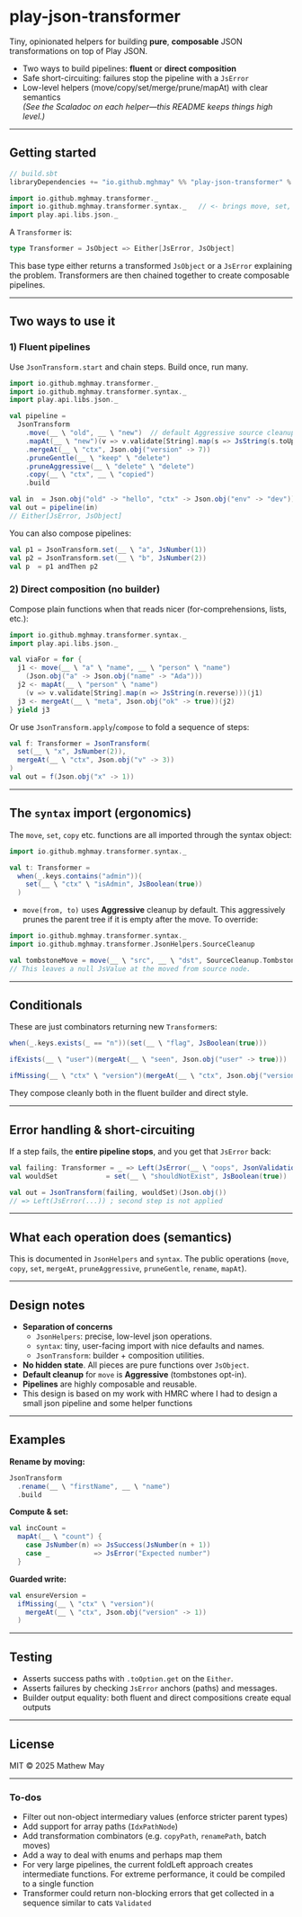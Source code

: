 # play-json-transformer

Tiny, opinionated helpers for building **pure**, **composable** JSON transformations on top of Play JSON.

- Two ways to build pipelines: **fluent** or **direct composition**
- Safe short-circuiting: failures stop the pipeline with a `JsError`
- Low-level helpers (move/copy/set/merge/prune/mapAt) with clear semantics  
  *(See the Scaladoc on each helper—this README keeps things high level.)*

---

## Getting started

```scala
// build.sbt
libraryDependencies += "io.github.mghmay" %% "play-json-transformer" % "<version>"
```

```scala
import io.github.mghmay.transformer._
import io.github.mghmay.transformer.syntax._   // <- brings move, set, mergeAt, ...
import play.api.libs.json._
```

A `Transformer` is:

```scala
type Transformer = JsObject => Either[JsError, JsObject]
```
This base type either returns a transformed `JsObject` or a `JsError` explaining the problem. Transformers are then chained together to create composable pipelines.

---

## Two ways to use it

### 1) Fluent pipelines

Use `JsonTransform.start` and chain steps. Build once, run many.

```scala
import io.github.mghmay.transformer._
import io.github.mghmay.transformer.syntax._
import play.api.libs.json._

val pipeline =
  JsonTransform
    .move(__ \ "old", __ \ "new")  // default Aggressive source cleanup
    .mapAt(__ \ "new")(v => v.validate[String].map(s => JsString(s.toUpperCase)))
    .mergeAt(__ \ "ctx", Json.obj("version" -> 7))
    .pruneGentle(__ \ "keep" \ "delete")
    .pruneAggressive(__ \ "delete" \ "delete")
    .copy(__ \ "ctx", __ \ "copied")
    .build

val in  = Json.obj("old" -> "hello", "ctx" -> Json.obj("env" -> "dev"))
val out = pipeline(in)
// Either[JsError, JsObject]
```

You can also compose pipelines:

```scala
val p1 = JsonTransform.set(__ \ "a", JsNumber(1))
val p2 = JsonTransform.set(__ \ "b", JsNumber(2))
val p  = p1 andThen p2
```

### 2) Direct composition (no builder)

Compose plain functions when that reads nicer (for-comprehensions, lists, etc.):

```scala
import io.github.mghmay.transformer.syntax._
import play.api.libs.json._

val viaFor = for {
  j1 <- move(__ \ "a" \ "name", __ \ "person" \ "name")
    (Json.obj("a" -> Json.obj("name" -> "Ada")))
  j2 <- mapAt(__ \ "person" \ "name")
    (v => v.validate[String].map(n => JsString(n.reverse)))(j1)
  j3 <- mergeAt(__ \ "meta", Json.obj("ok" -> true))(j2)
} yield j3
```

Or use `JsonTransform.apply`/`compose` to fold a sequence of steps:

```scala
val f: Transformer = JsonTransform(
  set(__ \ "x", JsNumber(2)),
  mergeAt(__ \ "ctx", Json.obj("v" -> 3))
)
val out = f(Json.obj("x" -> 1))
```

---

## The `syntax` import (ergonomics)

The `move`, `set`, `copy` etc. functions are all imported through the syntax object:

```scala
import io.github.mghmay.transformer.syntax._

val t: Transformer =
  when(_.keys.contains("admin"))(
    set(__ \ "ctx" \ "isAdmin", JsBoolean(true))
  )
```
- `move(from, to)` uses **Aggressive** cleanup by default. This aggressively prunes the parent tree if it is empty after the move. To override:

```scala
import io.github.mghmay.transformer.syntax._
import io.github.mghmay.transformer.JsonHelpers.SourceCleanup

val tombstoneMove = move(__ \ "src", __ \ "dst", SourceCleanup.Tombstone)
// This leaves a null JsValue at the moved from source node.
```

---

## Conditionals

These are just combinators returning new `Transformer`s:

```scala
when(_.keys.exists(_ == "n"))(set(__ \ "flag", JsBoolean(true)))

ifExists(__ \ "user")(mergeAt(__ \ "seen", Json.obj("user" -> true)))

ifMissing(__ \ "ctx" \ "version")(mergeAt(__ \ "ctx", Json.obj("version" -> 1)))
```

They compose cleanly both in the fluent builder and direct style.

---

## Error handling & short-circuiting

If a step fails, the **entire pipeline stops**, and you get that `JsError` back:

```scala
val failing: Transformer = _ => Left(JsError(__ \ "oops", JsonValidationError("boom")))
val wouldSet            = set(__ \ "shouldNotExist", JsBoolean(true))

val out = JsonTransform(failing, wouldSet)(Json.obj())
// => Left(JsError(...)) ; second step is not applied
```

---

## What each operation does (semantics)

This is documented in `JsonHelpers` and `syntax`. The public operations (`move`, `copy`, `set`, `mergeAt`, `pruneAggressive`, `pruneGentle`, `rename`, `mapAt`).

---

## Design notes

- **Separation of concerns**
    - `JsonHelpers`: precise, low-level json operations.
    - `syntax`: tiny, user-facing import with nice defaults and names.
    - `JsonTransform`: builder + composition utilities.
- **No hidden state**. All pieces are pure functions over `JsObject`.
- **Default cleanup** for `move` is **Aggressive** (tombstones opt-in).
- **Pipelines** are highly composable and reusable.
- This design is based on my work with HMRC where I had to design a small json pipeline and some helper functions

---

## Examples

**Rename by moving:**
```scala
JsonTransform
  .rename(__ \ "firstName", __ \ "name")
  .build
```

**Compute & set:**
```scala
val incCount =
  mapAt(__ \ "count") {
    case JsNumber(n) => JsSuccess(JsNumber(n + 1))
    case _           => JsError("Expected number")
  }
```

**Guarded write:**
```scala
val ensureVersion =
  ifMissing(__ \ "ctx" \ "version")(
    mergeAt(__ \ "ctx", Json.obj("version" -> 1))
  )
```

---

## Testing

- Asserts success paths with `.toOption.get` on the `Either`.
- Asserts failures by checking `JsError` anchors (paths) and messages.
- Builder output equality: both fluent and direct compositions create equal outputs

---

## License

MIT © 2025 Mathew May


---

### To-dos

- Filter out non-object intermediary values (enforce stricter parent types)
- Add support for array paths (`IdxPathNode`)
- Add transformation combinators (e.g. `copyPath`, `renamePath`, batch moves)
- Add a way to deal with enums and perhaps map them
- For very large pipelines, the current foldLeft approach creates intermediate functions. For extreme performance, it could be compiled to a single function
- Transformer could return non-blocking errors that get collected in a sequence similar to cats `Validated`
